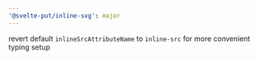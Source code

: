 ```yaml
---
'@svelte-put/inline-svg': major
---
```


revert default `inlineSrcAttributeName` to `inline-src` for more convenient typing setup
